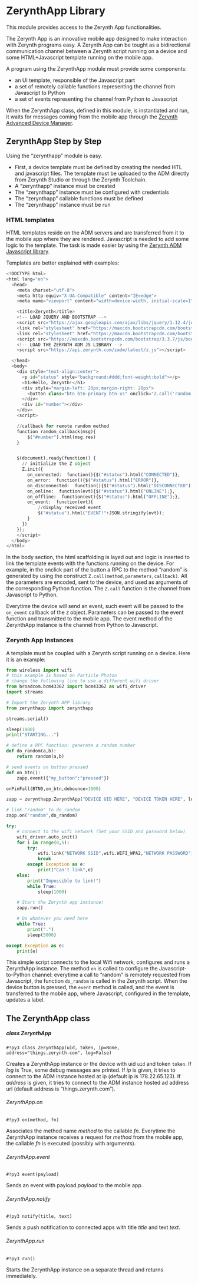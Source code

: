 # ZerynthApp Library

This module provides access to the Zerynth App functionalities.

The Zerynth App is an innovative mobile app designed to make interaction with Zerynth programs easy. A Zerynth App can be tought as a bidirectional communication channel between a Zerynth script running on a device and some HTML+Javascript template running on the mobile app.

A program using the ZerynthApp module must provide some components:


* an UI template, responsible of the Javascript part
* a set of remotely callable functions representing the channel from Javascript to Python
* a set of events representing the channel from Python to Javascript

When the ZerynthApp class, defined in this module, is instantiated and run, it waits for messages coming from the mobile app through the [Zerynth Advanced Device Manager](https://docs.zerynth.com/latest/official/core.zerynth.docs/zadm/docs/index.html#zadm).

## ZerynthApp Step by Step

Using the “zerynthapp” module is easy.


* First, a device template must be defined by creating the needed HTL and javascript files. The template must be uploaded to the ADM directly from Zerynth Studio or through the Zerynth Toolchain.
* A “zerynthapp” instance must be created
* The “zerynthapp” instance must be configured with credentials
* The “zerynthapp” callable functions must be defined
* The “zerynthapp” instance must be run

### HTML templates

HTML templates reside on the ADM servers and are transferred from it to the mobile app where they are rendered. Javascript is needed to add some logic to the template. The task is made easier by using the [Zerynth ADM Javascript library](https://docs.zerynth.com/latest/official/core.zerynth.docs/zadm/docs/index.html#zadm).

Templates are better explained with examples:

```py
<!DOCTYPE html>
<html lang="en">
  <head>
    <meta charset="utf-8">
    <meta http-equiv="X-UA-Compatible" content="IE=edge">
    <meta name="viewport" content="width=device-width, initial-scale=1">

    <title>Zerynth</title>
    <!-- LOAD JQUERY AND BOOTSTRAP -->
    <script src="https://ajax.googleapis.com/ajax/libs/jquery/1.12.4/jquery.min.js"></script>
    <link rel="stylesheet" href="https://maxcdn.bootstrapcdn.com/bootstrap/3.3.7/css/bootstrap.min.css" integrity="sha384-BVYiiSIFeK1dGmJRAkycuHAHRg32OmUcww7on3RYdg4Va+PmSTsz/K68vbdEjh4u" crossorigin="anonymous">
    <link rel="stylesheet" href="https://maxcdn.bootstrapcdn.com/bootstrap/3.3.7/css/bootstrap-theme.min.css" integrity="sha384-rHyoN1iRsVXV4nD0JutlnGaslCJuC7uwjduW9SVrLvRYooPp2bWYgmgJQIXwl/Sp" crossorigin="anonymous">
    <script src="https://maxcdn.bootstrapcdn.com/bootstrap/3.3.7/js/bootstrap.min.js" integrity="sha384-Tc5IQib027qvyjSMfHjOMaLkfuWVxZxUPnCJA7l2mCWNIpG9mGCD8wGNIcPD7Txa" crossorigin="anonymous"></script>
    <!-- LOAD THE ZERYNTH ADM JS LIBRARY -->
    <script src="https://api.zerynth.com/zadm/latest/z.js"></script>

  </head>
  <body>
    <div style="text-align:center">
      <p id="status" style="background:#ddd;font-weight:bold"></p>
      <h1>Hello, Zerynth!</h1>
      <div style="margin-left: 20px;margin-right: 20px">
        <button class="btn btn-primary btn-xs" onclick="Z.call('random',[0,20],random_callback)">Random!</button>
      </div>
      <div id="number"></div>
    </div>
    <script>

    //callback for remote random method
    function random_callback(msg){
        $("#number").html(msg.res)
    }


    $(document).ready(function() {
      // initialize the Z object
      Z.init({
        on_connected:  function(){$("#status").html("CONNECTED")},
        on_error:  function(){$("#status").html("ERROR")},
        on_disconnected:  function(){$("#status").html("DISCONNECTED"); return true},
        on_online:  function(evt){$("#status").html("ONLINE");},
        on_offline:  function(evt){$("#status").html("OFFLINE");},
        on_event:  function(evt){
            //display received event
            $("#status").html("EVENT!"+JSON.stringify(evt));
        }
      })
    });
    </script>
  </body>
</html>
```

In the body section, the html scaffolding is layed out and logic is inserted to link the template events with the functions running on the device. For example, in the onclick part of the button a RPC to the method “random” is generated by using the construct `Z.call(method,parameters,callback)`. All the parameters are encoded, sent to the device, and used as arguments of the corresponding Python function. The `Z.call` function is the channel from Javascript to Python.

Everytime the device will send an event, such event will be passed to the `on_event` callback of the `Z` object.  Parameters can be passed to the event function and transmitted to the mobile app. The event method of the ZerynthApp instance is the channel from Python to Javascript.

### Zerynth App Instances

A template must be coupled with a Zerynth script running on a device. Here it is an example:

```py
from wireless import wifi
# this example is based on Particle Photon
# change the following line to use a different wifi driver
from broadcom.bcm43362 import bcm43362 as wifi_driver
import streams

# Import the Zerynth APP library
from zerynthapp import zerynthapp

streams.serial()

sleep(1000)
print("STARTING...")

# define a RPC function: generate a random number
def do_random(a,b):
    return random(a,b)

# send events on button pressed
def on_btn():
    zapp.event({"my_button":"pressed"})

onPinFall(BTN0,on_btn,debounce=1000)

zapp = zerynthapp.ZerynthApp("DEVICE UID HERE", "DEVICE TOKEN HERE", log=True)

# link "random" to do_random
zapp.on("random",do_random)

try:
    # connect to the wifi network (Set your SSID and password below)
    wifi_driver.auto_init()
    for i in range(0,5):
        try:
            wifi.link("NETWORK SSID",wifi.WIFI_WPA2,"NETWORK PASSWORD")
            break
        except Exception as e:
            print("Can't link",e)
    else:
        print("Impossible to link!")
        while True:
            sleep(1000)

    # Start the Zerynth app instance!
    zapp.run()

    # Do whatever you need here
    while True:
        print(".")
        sleep(5000)

except Exception as e:
    print(e)
```

This simple script connects to the local Wifi network, configures and runs a ZerynthApp instance. The method `on` is called to configure the Javascript-to-Python channel: everytime a call to “random” is remotely requested from Javascript, the function `do_random` is called in the Zerynth script. When the device button is pressed, the `event` method is called, and the event  is transferred to the mobile app, where Javascript, configured in the template, updates a label.

## The ZerynthApp class

##### class ZerynthApp

```#!py3 class ZerynthApp(uid, token, ip=None, address="things.zerynth.com", log=False)```

Creates a ZerynthApp instance or the device with uid `uid` and token `token`. If *log* is True, some debug messages are printed. If *ip* is given, it tries to connect to the ADM instance hosted at ip (default ip is 178.22.65.123). If *address* is given, it tries to connect to the ADM instance hosted ad address url (default address is “things.zerynth.com”).

###### ZerynthApp.on

```#!py3 on(method, fn)```

Associates the method name *method* to the callable *fn*. Everytime the ZerynthApp instance receives a request for *method* from the mobile app, the callable *fn* is executed (possibly with arguments).

###### ZerynthApp.event

```#!py3 event(payload)```

Sends an event with payload *payload* to the mobile app.

###### ZerynthApp.notify

```#!py3 notify(title, text)```

Sends a push notification to connected apps with title *title* and text *text*.

###### ZerynthApp.run

```#!py3 run()```

Starts the ZerynthApp instance on a separate thread and returns immediately.
